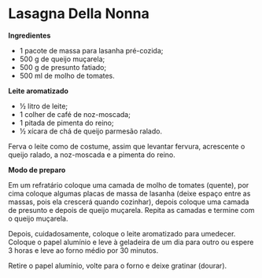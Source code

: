 # Lasagna Della Nonna

**Ingredientes**

- 1 pacote de massa para lasanha pré-cozida;
- 500 g de queijo muçarela;
- 500 g de presunto fatiado;
- 500 ml de molho de tomates.

**Leite aromatizado**

- ½ litro de leite;
- 1 colher de café de noz-moscada;
- 1 pitada de pimenta do reino;
- ½ xícara de chá de queijo parmesão ralado.

Ferva o leite como de costume, assim que levantar fervura, acrescente o queijo ralado, a noz-moscada e a pimenta do reino.

**Modo de preparo**

Em um refratário coloque uma camada de molho de tomates (quente), por cima coloque algumas placas de massa de lasanha (deixe espaço entre as massas, pois ela crescerá quando cozinhar), depois coloque uma camada de presunto e depois de queijo muçarela. Repita as camadas e termine com o queijo muçarela.

Depois, cuidadosamente, coloque o leite aromatizado para umedecer. Coloque o papel alumínio e leve à geladeira de um dia para outro ou espere 3 horas e leve ao forno médio por 30 minutos.

Retire o papel alumínio, volte para o forno e deixe gratinar (dourar).

